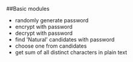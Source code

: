 ##Basic modules
* randomly generate password
* encrypt with password
* decrypt with password 
* find 'Natural' candidates with password
* choose one from candidates
* get sum of all distinct characters in plain text
